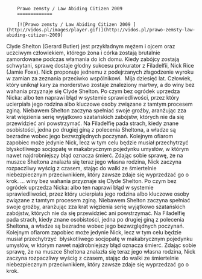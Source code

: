 
        Prawo zemsty / Law Abiding Citizen 2009 
        =============
        
        [![Prawo zemsty / Law Abiding Citizen 2009 ](http://vidos.pl/images/player.gif)](http://vidos.pl/prawo-zemsty-law-abiding-citizen-2009)
        
        
 Clyde Shelton (Gerard Butler) jest przykładnym mężem i ojcem oraz uczciwym człowiekiem, którego żona i córka zostają brutalnie zamordowane podczas włamania do ich domu. Kiedy zabójcy zostają schwytani, sprawę dostaje głodny sukcesu prokurator z Filadelfii, Nick Rice (Jamie Foxx). Nick proponuje jednemu z podejrzanych złagodzenie wyroku w zamian za zeznania przeciwko wspólnikowi.  Mija dziesięć lat. Człowiek, który uniknął kary za morderstwo zostaje znaleziony martwy, a do winy bez wahania przyznaje się Clyde Shelton. Po czym bez ogródek uprzedza Nicka: albo ten naprawi błąd w systemie sprawiedliwości, przez który ucierpiała jego rodzina albo kluczowe osoby związane z tamtym procesem zginą. Niebawem Shelton zaczyna spełniać swoje groźby, aranżując zza krat więzienia serię wyjątkowo szatańskich zabójstw, których nie da się przewidzieć ani powstrzymać. Na Filadelfię pada strach, kiedy znane osobistości, jedna po drugiej giną z polecenia Sheltona, a władze są bezradne wobec jego bezwzględnych poczynań. Kolejnym ofiarom zapobiec może jedynie Nick, lecz w tym celu będzie musiał przechytrzyć  błyskotliwego socjopatę w makabrycznym pojedynku umysłów, w którym nawet najdrobniejszy błąd oznacza śmierć. Zdając sobie sprawę, że na muszce Sheltona znalazła się teraz jego własna rodzina, Nick zaczyna rozpaczliwy wyścig z czasem, stając do walki ze śmiertelnie niebezpiecznym przeciwnikiem, który zawsze zdaje się wyprzedzać go o krok.   ... winy bez wahania przyznaje się Clyde Shelton. Po czym bez ogródek uprzedza Nicka: albo ten naprawi błąd w systemie sprawiedliwości, przez który ucierpiała jego rodzina albo kluczowe osoby związane z tamtym procesem zginą. Niebawem Shelton zaczyna spełniać swoje groźby, aranżując zza krat więzienia serię wyjątkowo szatańskich zabójstw, których nie da się przewidzieć ani powstrzymać. Na Filadelfię pada strach, kiedy znane osobistości, jedna po drugiej giną z polecenia Sheltona, a władze są bezradne wobec jego bezwzględnych poczynań. Kolejnym ofiarom zapobiec może jedynie Nick, lecz w tym celu będzie musiał przechytrzyć  błyskotliwego socjopatę w makabrycznym pojedynku umysłów, w którym nawet najdrobniejszy błąd oznacza śmierć. Zdając sobie sprawę, że na muszce Sheltona znalazła się teraz jego własna rodzina, Nick zaczyna rozpaczliwy wyścig z czasem, stając do walki ze śmiertelnie niebezpiecznym przeciwnikiem, który zawsze zdaje się wyprzedzać go o krok.
    
